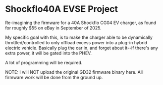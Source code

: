 # Shockflo40A EVSE Project
Re-imagining the firmware for a 40A Shockflo CG04 EV charger, as found for roughly $55 on eBay in September of 2025.

My specific goal with this, is to make the charger able to be dynamically throttled/controlled to only offload excess power into a plug-in hybrid electric vehicle.  Basically plug the car in, and forget about it--if there's any extra power, it will be gated into the PHEV.

A lot of programming will be required.

NOTE: I will NOT upload the original GD32 firmware binary here.  All firmware work will be done from the ground up.
